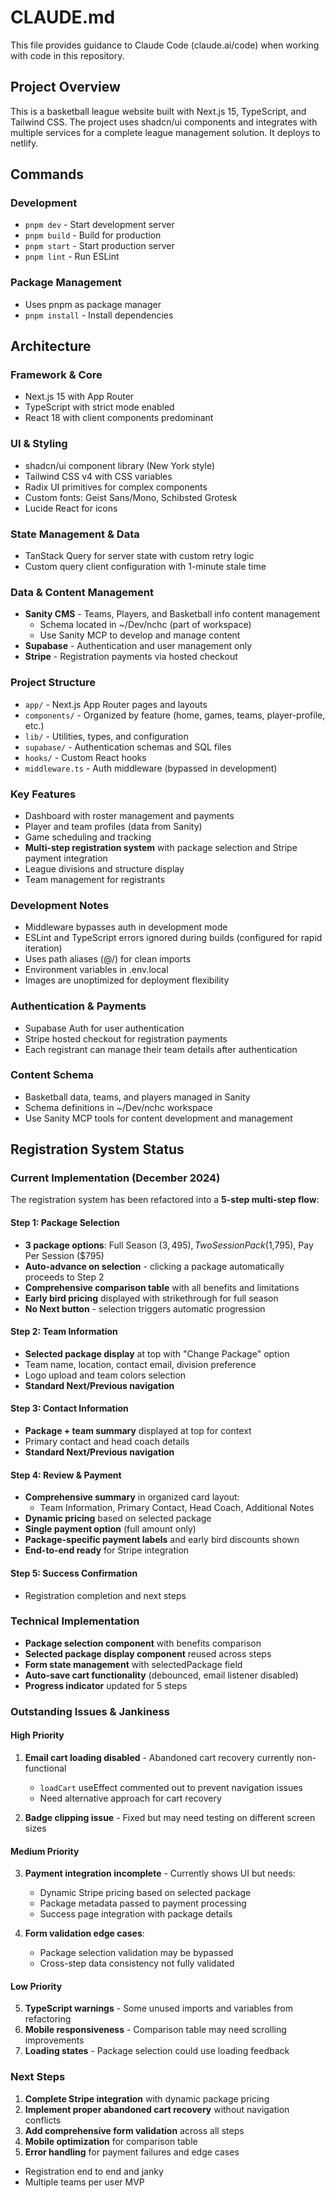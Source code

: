 # CLAUDE.md

This file provides guidance to Claude Code (claude.ai/code) when working with code in this repository.

## Project Overview

This is a basketball league website built with Next.js 15, TypeScript, and Tailwind CSS. The project uses shadcn/ui components and integrates with multiple services for a complete league management solution. It deploys to netlify.

## Commands

### Development
- `pnpm dev` - Start development server
- `pnpm build` - Build for production  
- `pnpm start` - Start production server
- `pnpm lint` - Run ESLint

### Package Management
- Uses pnpm as package manager
- `pnpm install` - Install dependencies

## Architecture

### Framework & Core
- Next.js 15 with App Router
- TypeScript with strict mode enabled
- React 18 with client components predominant

### UI & Styling
- shadcn/ui component library (New York style)
- Tailwind CSS v4 with CSS variables
- Radix UI primitives for complex components
- Custom fonts: Geist Sans/Mono, Schibsted Grotesk
- Lucide React for icons

### State Management & Data
- TanStack Query for server state with custom retry logic
- Custom query client configuration with 1-minute stale time

### Data & Content Management
- **Sanity CMS** - Teams, Players, and Basketball info content management
  - Schema located in ~/Dev/nchc (part of workspace)
  - Use Sanity MCP to develop and manage content
- **Supabase** - Authentication and user management only
- **Stripe** - Registration payments via hosted checkout

### Project Structure
- `app/` - Next.js App Router pages and layouts
- `components/` - Organized by feature (home, games, teams, player-profile, etc.)
- `lib/` - Utilities, types, and configuration
- `supabase/` - Authentication schemas and SQL files
- `hooks/` - Custom React hooks
- `middleware.ts` - Auth middleware (bypassed in development)

### Key Features
- Dashboard with roster management and payments
- Player and team profiles (data from Sanity)
- Game scheduling and tracking
- **Multi-step registration system** with package selection and Stripe payment integration
- League divisions and structure display
- Team management for registrants

### Development Notes
- Middleware bypasses auth in development mode
- ESLint and TypeScript errors ignored during builds (configured for rapid iteration)
- Uses path aliases (@/) for clean imports
- Environment variables in .env.local
- Images are unoptimized for deployment flexibility

### Authentication & Payments
- Supabase Auth for user authentication
- Stripe hosted checkout for registration payments
- Each registrant can manage their team details after authentication

### Content Schema
- Basketball data, teams, and players managed in Sanity
- Schema definitions in ~/Dev/nchc workspace
- Use Sanity MCP tools for content development and management

## Registration System Status

### Current Implementation (December 2024)
The registration system has been refactored into a **5-step multi-step flow**:

#### Step 1: Package Selection
- **3 package options**: Full Season ($3,495), Two Session Pack ($1,795), Pay Per Session ($795)
- **Auto-advance on selection** - clicking a package automatically proceeds to Step 2
- **Comprehensive comparison table** with all benefits and limitations
- **Early bird pricing** displayed with strikethrough for full season
- **No Next button** - selection triggers automatic progression

#### Step 2: Team Information  
- **Selected package display** at top with "Change Package" option
- Team name, location, contact email, division preference
- Logo upload and team colors selection
- **Standard Next/Previous navigation**

#### Step 3: Contact Information
- **Package + team summary** displayed at top for context
- Primary contact and head coach details
- **Standard Next/Previous navigation**

#### Step 4: Review & Payment
- **Comprehensive summary** in organized card layout:
  - Team Information, Primary Contact, Head Coach, Additional Notes
- **Dynamic pricing** based on selected package
- **Single payment option** (full amount only)
- **Package-specific payment labels** and early bird discounts shown
- **End-to-end ready** for Stripe integration

#### Step 5: Success Confirmation
- Registration completion and next steps

### Technical Implementation
- **Package selection component** with benefits comparison
- **Selected package display component** reused across steps
- **Form state management** with selectedPackage field
- **Auto-save cart functionality** (debounced, email listener disabled)
- **Progress indicator** updated for 5 steps

### Outstanding Issues & Jankiness

#### High Priority
1. **Email cart loading disabled** - Abandoned cart recovery currently non-functional
   - `loadCart` useEffect commented out to prevent navigation issues
   - Need alternative approach for cart recovery
   
2. **Badge clipping issue** - Fixed but may need testing on different screen sizes

#### Medium Priority  
3. **Payment integration incomplete** - Currently shows UI but needs:
   - Dynamic Stripe pricing based on selected package
   - Package metadata passed to payment processing
   - Success page integration with package details

4. **Form validation edge cases**:
   - Package selection validation may be bypassed
   - Cross-step data consistency not fully validated

#### Low Priority
5. **TypeScript warnings** - Some unused imports and variables from refactoring
6. **Mobile responsiveness** - Comparison table may need scrolling improvements
7. **Loading states** - Package selection could use loading feedback

### Next Steps
1. **Complete Stripe integration** with dynamic package pricing
2. **Implement proper abandoned cart recovery** without navigation conflicts
3. **Add comprehensive form validation** across all steps
4. **Mobile optimization** for comparison table
5. **Error handling** for payment failures and edge cases
- Registration end to end and janky
- Multiple teams per user MVP
